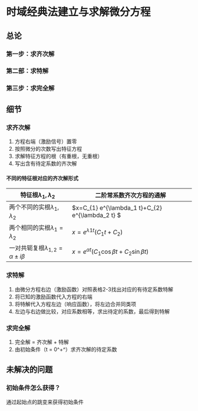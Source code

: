# 时域经典法建立与求解微分方程

## 总论

### 第一步：求齐次解

### 第二部：求特解

### 第三步：求完全解

## 细节

### 求齐次解

1. 方程右端（激励信号）置零
2. 按照微分的次数写出特征方程
3. 求解特征方程的根（有重根，无重根）
4. 写出含有待定系数的齐次解

#### 不同的特征根对应的齐次解形式

| 特征根$\lambda_1,\lambda_2$                     | 二阶常系数齐次方程的通解                                     |
| ----------------------------------------------- | ------------------------------------------------------------ |
| 两个不同的实根$\lambda_1,\lambda_2$             | $x=C_{1} e^{\lambda_1 t}+C_{2} e^{\lambda_2 t} $             |
| 两个相同的实根$\lambda_1=\lambda_2$             | $x=e^{\lambda 1 t}\left(C_{1} t+C_{2}\right)$                |
| 一对共轭复根$\lambda_{1,2} = \alpha \pm i\beta$ | $x=e^{\alpha t}\left(C_{1} \cos \beta t+C_{2} \sin \beta t\right)$ |



### 求特解

1. 由微分方程右边（激励函数）对照表格2-3找出对应的有待定系数特解
2. 将已知的激励函数代入方程的右端
3. 将特解代入方程左边（响应函数），将左边合并同类项
4. 左边与右边做比较，对应系数相等，求出待定的系数，最后得到特解

### 求完全解

1. 完全解 = 齐次解 + 特解
2. 由初始条件（t = 0^+^）求齐次解的待定系数

## 未解决的问题

### 初始条件怎么获得？

通过起始点的跳变来获得初始条件


